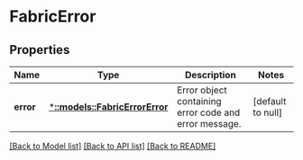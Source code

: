 # FabricError

## Properties
Name | Type | Description | Notes
------------ | ------------- | ------------- | -------------
**error** | [***::models::FabricErrorError**](FabricErrorError.md) | Error object containing error code and error message. | [default to null]

[[Back to Model list]](../README.md#documentation-for-models) [[Back to API list]](../README.md#documentation-for-api-endpoints) [[Back to README]](../README.md)


